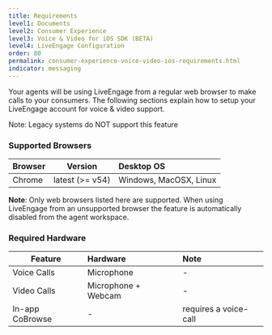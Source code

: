 ```yaml
---
title: Requirements
level1: Documents
level2: Consumer Experience
level3: Voice & Video for iOS SDK (BETA)
level4: LiveEngage Configuration
order: 80
permalink: consumer-experience-voice-video-ios-requirements.html
indicator: messaging
---
```

Your agents will be using LiveEngage from a regular web browser to make calls to your consumers. The following sections explain how to setup your LiveEngage account for voice & video support.

Note: Legacy systems do NOT support this feature

### Supported Browsers

| Browser | Version |  Desktop OS |
| ------------- |:-------------:|:-------------|
| Chrome | latest (>= v54)  | Windows, MacOSX, Linux |

**Note**: Only web browsers listed here are supported. When using LiveEngage from an unsupported browser the feature is automatically disabled from the agent workspace.

### Required Hardware

| Feature	| Hardware | Note |
| --------|:---------|:-----|
| Voice Calls |	Microphone | - |
| Video Calls |	Microphone + Webcam |	- |
| In-app CoBrowse |	- | requires a voice-call |
